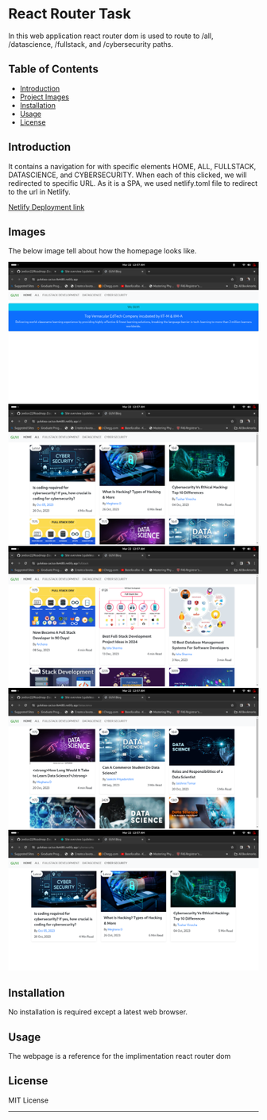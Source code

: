 # React Router Task

In this web application react router dom is used to route to /all, /datascience, /fullstack, and /cybersecurity paths. 

## Table of Contents

- [Introduction](#introduction)
- [Project Images](#Images)
- [Installation](#installation)
- [Usage](#usage)
- [License](#license)

## Introduction

It contains a navigation for with specific elements HOME, ALL, FULLSTACK, DATASCIENCE, and CYBERSECURITY. When each of this clicked, we will redirected to specific URL. As it is a SPA, we used netlify.toml file to redirect to the url in Netlify.

[Netlify Deployment link](https://guileless-cactus-8e4d85.netlify.app/)

## Images

The below image tell about how the homepage looks like.

![Homepage](/src/assets/img1.png)
![ALL Courses](/src/assets/img2.png)
![Fullstack Courses](/src/assets/img3.png)
![Datascience Courses](/src/assets/img4.png)
![Cybersecurity Courses](/src/assets/img5.png)

## Installation

No installation is required except a latest web browser.

## Usage

The webpage is a reference for the implimentation react router dom

## License

MIT License

---
